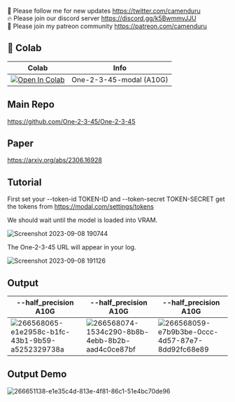 🐣 Please follow me for new updates https://twitter.com/camenduru <br />
🔥 Please join our discord server https://discord.gg/k5BwmmvJJU <br />
🥳 Please join my patreon community https://patreon.com/camenduru <br />

## 🦒 Colab

| Colab | Info
| --- | --- |
[![Open In Colab](https://colab.research.google.com/assets/colab-badge.svg)](https://colab.research.google.com/github/camenduru/One-2-3-45-modal/blob/main/One_2_3_45_modal.ipynb) | One-2-3-45-modal (A10G)

## Main Repo
https://github.com/One-2-3-45/One-2-3-45

## Paper
https://arxiv.org/abs/2306.16928

## Tutorial
First set your --token-id TOKEN-ID and --token-secret TOKEN-SECRET get the tokens from https://modal.com/settings/tokens

We should wait until the model is loaded into VRAM.

![Screenshot 2023-09-08 190744](https://github.com/camenduru/One-2-3-45-modal/assets/54370274/58dddee2-ffa3-4e83-a0d9-dc08897d8016)

The One-2-3-45 URL will appear in your log.

![Screenshot 2023-09-08 191126](https://github.com/camenduru/One-2-3-45-modal/assets/54370274/a0a74c62-c87f-4476-9a52-b73ebe0b98dc)

## Output
| --half_precision A10G | --half_precision A10G |  --half_precision A10G |
| -- | -- | -- |
![266568065-e1e2958c-b1fc-43b1-9b59-a5252329738a](https://github.com/camenduru/One-2-3-45-modal/assets/54370274/8083ecad-aaeb-41e8-b423-d481ee66a19e) | ![266568074-1534c290-8b8b-4ebb-8b2b-aad4c0ce87bf](https://github.com/camenduru/One-2-3-45-modal/assets/54370274/be49ff61-9524-407e-a00d-cc3f5a797071) | ![266568059-e7b9b3be-0ccc-4d57-87e7-8dd92fc68e89](https://github.com/camenduru/One-2-3-45-modal/assets/54370274/2dada228-e347-4ed8-b705-ac3d0bfb30b9)

## Output Demo
![266651138-e1e35c4d-813e-4f81-86c1-51e4bc70de96](https://github.com/camenduru/One-2-3-45-modal/assets/54370274/684a12e3-4772-4f4a-8688-f06e1188b626)
